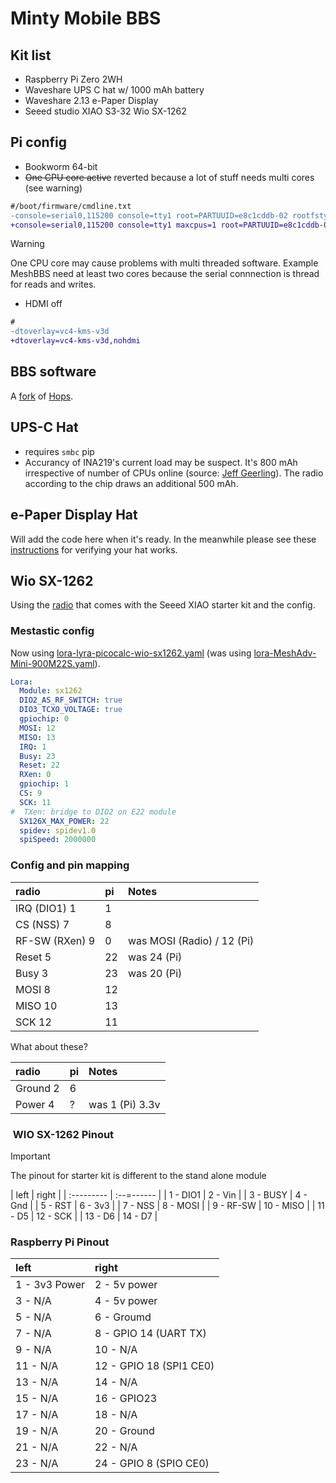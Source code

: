 # Minty Mobile BBS

## Kit list

- Raspberry Pi Zero 2WH
- Waveshare UPS C hat w/ 1000 mAh battery
- Waveshare 2.13 e-Paper Display
- Seeed studio XIAO S3-32 Wio SX-1262

## Pi config

- Bookworm 64-bit
- ~~One CPU core active~~ reverted because a lot of stuff needs multi cores (see warning)

```diff
#/boot/firmware/cmdline.txt
-console=serial0,115200 console=tty1 root=PARTUUID=e8c1cddb-02 rootfstype=ext4 fsck.repair=yes rootwait cfg80211.ieee80211_regdom=GB
+console=serial0,115200 console=tty1 maxcpus=1 root=PARTUUID=e8c1cddb-02 rootfstype=ext4 fsck.repair=yes rootwait cfg80211.ieee80211_regdom=GB
```

> [!WARNING]
> One CPU core may cause problems with multi threaded software. Example MeshBBS need at least two cores because the serial connnection is thread for reads and writes.

- HDMI off

```diff
#
-dtoverlay=vc4-kms-v3d
+dtoverlay=vc4-kms-v3d,nohdmi
```

## BBS software

A [fork][gh_hops_fork] of [Hops][gh_hops].

## UPS-C Hat

- requires `smbc` pip
- Accurancy of INA219's current load may be suspect. It's 800 mAh irrespective of number of CPUs online (source: [Jeff Geerling][geeling_pi_power]). The radio according to the chip draws an additional 500 mAh.

## e-Paper Display Hat

Will add the code here when it's ready. In the meanwhile please see these
[instructions][ws_epd] for verifying your hat works.

## Wio SX-1262

Using the [radio][ws_sx1262_starter_kit]
that comes with the Seeed XIAO starter kit and the config.

### Mestastic config

Now using [lora-lyra-picocalc-wio-sx1262.yaml][gh_meshtasticd_lora_lyra_picocalc] (was using [lora-MeshAdv-Mini-900M22S.yaml][gh_meshtasticd_lora_meshadv_mini]).

```yaml
Lora:
  Module: sx1262
  DIO2_AS_RF_SWITCH: true
  DIO3_TCXO_VOLTAGE: true
  gpiochip: 0
  MOSI: 12
  MISO: 13
  IRQ: 1
  Busy: 23
  Reset: 22
  RXen: 0
  gpiochip: 1
  CS: 9
  SCK: 11
#  TXen: bridge to DIO2 on E22 module
  SX126X_MAX_POWER: 22
  spidev: spidev1.0
  spiSpeed: 2000000
```

### Config and pin mapping

| radio          | pi  | Notes                      |
| :------------- | :-- | :------------------------- |
| IRQ (DIO1)   1 | 1   |                            |
| CS (NSS)     7 | 8   |                            |
| RF-SW (RXen) 9 | 0   | was MOSI (Radio) / 12 (Pi) |
| Reset        5 | 22  | was 24 (Pi)                |
| Busy         3 | 23  | was 20 (Pi)                |
| MOSI         8 | 12  |                            |
| MISO        10 | 13  |                            |
| SCK         12 | 11  |                            |

What about these?

| radio          | pi  | Notes                      |
| :------------- | :-- | :------------------------- |
| Ground       2 | 6   |                            |
| Power        4 | ?   | was 1 (Pi) 3.3v            |

###  WIO SX-1262 Pinout

> [!IMPORTANT]
> The pinout for starter kit is different to the stand alone module

| left       | right      |
| :--------- | :--=------ |
|  1 - DIO1  |  2 - Vin   |
|  3 - BUSY  |  4 - Gnd   |
|  5 - RST   |  6 - 3v3   |
|  7 - NSS   |  8 - MOSI  |
|  9 - RF-SW | 10 - MISO  |
| 11 - D5    | 12 - SCK   |
| 13 - D6    | 14 - D7    |

### Raspberry Pi Pinout

| left          | right                   |
| :------------ | :---------------------- |
| 1 - 3v3 Power | 2 - 5v power            |
| 3 - N/A       | 4 - 5v power            |
| 5 - N/A       | 6 - Groumd              |
| 7 - N/A       | 8 - GPIO 14 (UART TX)   |
| 9 - N/A       | 10 - N/A                |
| 11 - N/A      | 12 - GPIO 18 (SPI1 CE0) |
| 13 - N/A      | 14 - N/A                |
| 15 - N/A      | 16 - GPIO23             |
| 17 - N/A      | 18 - N/A                |
| 19 - N/A      | 20 - Ground             |
| 21 - N/A      | 22 - N/A                |
| 23 - N/A      | 24 - GPIO 8 (SPIO CE0)  |


<!-- links -->
[gh_hops_fork]: https://github.com/booyaa/Hops
[gh_hops]: https://github.com/morria/Hops
[geeling_pi_power]: https://www.jeffgeerling.com/blog/2021/disabling-cores-reduce-pi-zero-2-ws-power-consumption-half
[ws_epd]: https://github.com/booyaa/hello-waveshare-epaper-display/blob/main/README.md#verifying-device-works
[ws_sx1262_starter_kit]: https://wiki.seeedstudio.com/wio_sx1262_with_xiao_esp32s3_kit/
[gh_meshtasticd_lora_meshadv_mini]: https://github.com/meshtastic/firmware/blob/develop/bin/config.d/lora-MeshAdv-Mini-900M22S.yaml
[gh_meshtasticd_lora_lyra_picocalc]: https://github.com/meshtastic/firmware/blob/develop/bin/config.d/lora-lyra-picocalc-wio-sx1262.yaml
